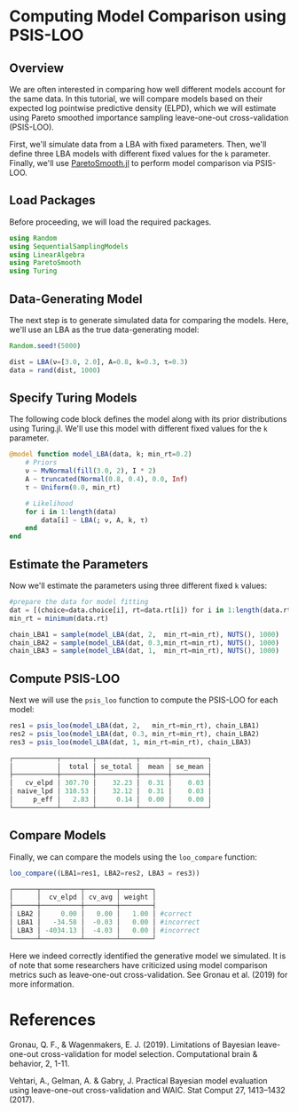 # Computing Model Comparison using PSIS-LOO

## Overview

We are often interested in comparing how well different models account for the same data. In this tutorial, we will compare models based on their expected log pointwise predictive density (ELPD), which we will estimate using Pareto smoothed importance sampling leave-one-out cross-validation (PSIS-LOO).

First, we'll simulate data from a LBA with fixed parameters. Then, we'll define three LBA models with different fixed values for the `k` parameter. Finally, we'll use [ParetoSmooth.jl](https://docs.juliahub.com/General/ParetoSmooth/stable/) to perform model comparison via PSIS-LOO.

## Load Packages

Before proceeding, we will load the required packages.

```julia
using Random
using SequentialSamplingModels
using LinearAlgebra
using ParetoSmooth
using Turing
```

## Data-Generating Model

The next step is to generate simulated data for comparing the models. Here, we'll use an LBA as the true data-generating model:

```julia
Random.seed!(5000)

dist = LBA(ν=[3.0, 2.0], A=0.8, k=0.3, τ=0.3)
data = rand(dist, 1000)
```

## Specify Turing Models

The following code block defines the model along with its prior distributions using Turing.jl. We'll use this model with different fixed values for the `k` parameter.

```julia
@model function model_LBA(data, k; min_rt=0.2)
    # Priors
    ν ~ MvNormal(fill(3.0, 2), I * 2)
    A ~ truncated(Normal(0.8, 0.4), 0.0, Inf)
    τ ~ Uniform(0.0, min_rt)

    # Likelihood
    for i in 1:length(data)
        data[i] ~ LBA(; ν, A, k, τ)
    end
end
```

## Estimate the Parameters

Now we'll estimate the parameters using three different fixed `k` values:

```julia
#prepare the data for model fitting
dat = [(choice=data.choice[i], rt=data.rt[i]) for i in 1:length(data.rt)]
min_rt = minimum(data.rt)

chain_LBA1 = sample(model_LBA(dat, 2,  min_rt=min_rt), NUTS(), 1000)
chain_LBA2 = sample(model_LBA(dat, 0.3,min_rt=min_rt), NUTS(), 1000)
chain_LBA3 = sample(model_LBA(dat, 1,  min_rt=min_rt), NUTS(), 1000)

```

## Compute PSIS-LOO

Next we will use the `psis_loo` function to compute the PSIS-LOO for each model:

```julia
res1 = psis_loo(model_LBA(dat, 2,   min_rt=min_rt), chain_LBA1)
res2 = psis_loo(model_LBA(dat, 0.3, min_rt=min_rt), chain_LBA2)
res3 = psis_loo(model_LBA(dat, 1, min_rt=min_rt), chain_LBA3)
```

```julia 
┌───────────┬────────┬──────────┬───────┬─────────┐
│           │  total │ se_total │  mean │ se_mean │
├───────────┼────────┼──────────┼───────┼─────────┤
│   cv_elpd │ 307.70 │    32.23 │  0.31 │    0.03 │
│ naive_lpd │ 310.53 │    32.12 │  0.31 │    0.03 │
│     p_eff │   2.83 │     0.14 │  0.00 │    0.00 │
└───────────┴────────┴──────────┴───────┴─────────┘
```

## Compare Models

Finally, we can compare the models using the `loo_compare` function:

```julia
loo_compare((LBA1=res1, LBA2=res2, LBA3 = res3))
```

```julia
┌──────┬──────────┬────────┬────────┐
│      │  cv_elpd │ cv_avg │ weight │
├──────┼──────────┼────────┼────────┤
│ LBA2 │     0.00 │   0.00 │   1.00 │ #correct
│ LBA1 │   -34.58 │  -0.03 │   0.00 │ #incorrect
│ LBA3 │ -4034.13 │  -4.03 │   0.00 │ #incorrect
└──────┴──────────┴────────┴────────┘
```

Here we indeed correctly identified the generative model we simulated. It is of note that some researchers have criticized using model comparison metrics such as leave-one-out cross-validation. See Gronau et al. (2019) for more information.

# References

Gronau, Q. F., & Wagenmakers, E. J. (2019). Limitations of Bayesian leave-one-out cross-validation for model selection. Computational brain & behavior, 2, 1-11.

Vehtari, A., Gelman, A. & Gabry, J. Practical Bayesian model evaluation using leave-one-out cross-validation and WAIC. Stat Comput 27, 1413–1432 (2017).
